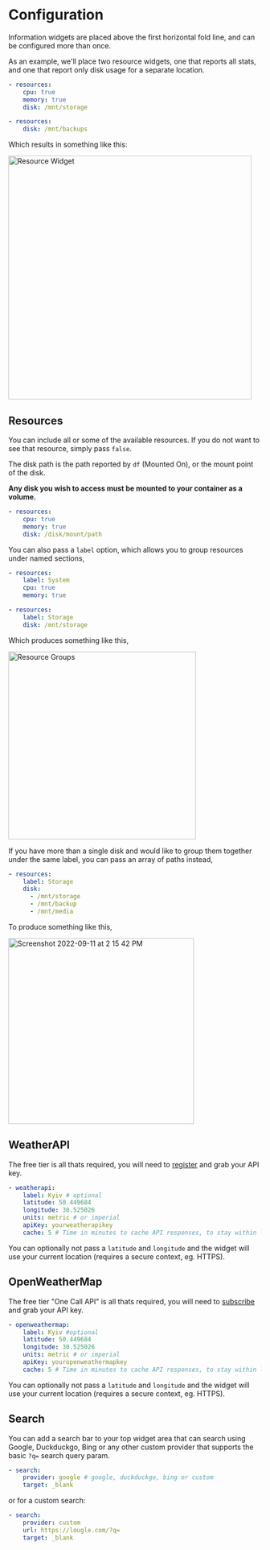 # Configuration

Information widgets are placed above the first horizontal fold line, and can be configured more than once.

As an example, we'll place two resource widgets, one that reports all stats, and one that report only disk usage for a separate location.

```yaml
- resources:
    cpu: true
    memory: true
    disk: /mnt/storage

- resources:
    disk: /mnt/backups
```

Which results in something like this:

<img width="484" alt="Resource Widget" src="https://user-images.githubusercontent.com/82196/189524632-f989de29-9a54-4edb-88a9-e548b9cfc61c.png">

## Resources

You can include all or some of the available resources.  If you do not want to see that resource, simply pass `false`.

The disk path is the path reported by `df` (Mounted On), or the mount point of the disk.

**Any disk you wish to access must be mounted to your container as a volume.**

```yaml
- resources:
    cpu: true
    memory: true
    disk: /disk/mount/path
```

You can also pass a `label` option, which allows you to group resources under named sections,

```yaml
- resources:
    label: System
    cpu: true
    memory: true

- resources:
    label: Storage
    disk: /mnt/storage
```

Which produces something like this,

<img width="373" alt="Resource Groups" src="https://user-images.githubusercontent.com/82196/189524699-e9005138-e049-4a9c-8833-ac06e39882da.png">

If you have more than a single disk and would like to group them together under the same label, you can pass an array of paths instead,

```yaml
- resources:
    label: Storage
    disk:
      - /mnt/storage
      - /mnt/backup
      - /mnt/media
```

To produce something like this,

<img width="369" alt="Screenshot 2022-09-11 at 2 15 42 PM" src="https://user-images.githubusercontent.com/82196/189524583-abdf4cc6-99da-430c-b316-16c567db5639.png">


## WeatherAPI

The free tier is all thats required, you will need to [register](https://www.weatherapi.com/signup.aspx) and grab your API key.

```yaml
- weatherapi:
    label: Kyiv # optional
    latitude: 50.449684
    longitude: 30.525026
    units: metric # or imperial
    apiKey: yourweatherapikey
    cache: 5 # Time in minutes to cache API responses, to stay within limits
```

You can optionally not pass a `latitude` and `longitude` and the widget will use your current location (requires a secure context, eg. HTTPS).

## OpenWeatherMap

The free tier "One Call API" is all thats required, you will need to [subscribe](https://home.openweathermap.org/subscriptions/unauth_subscribe/onecall_30/base) and grab your API key.

```yaml
- openweathermap:
    label: Kyiv #optional
    latitude: 50.449684
    longitude: 30.525026
    units: metric # or imperial
    apiKey: youropenweathermapkey
    cache: 5 # Time in minutes to cache API responses, to stay within limits
```

You can optionally not pass a `latitude` and `longitude` and the widget will use your current location (requires a secure context, eg. HTTPS).

## Search

You can add a search bar to your top widget area that can search using Google, Duckduckgo, Bing or any other custom provider that supports the basic `?q=` search query param.

```yaml
- search:
    provider: google # google, duckduckgo, bing or custom
    target: _blank
```

or for a custom search:

```yaml
- search:
    provider: custom
    url: https://lougle.com/?q=
    target: _blank
```